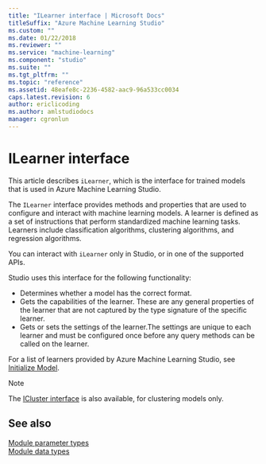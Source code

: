```yaml
---
title: "ILearner interface | Microsoft Docs"
titleSuffix: "Azure Machine Learning Studio"
ms.custom: ""
ms.date: 01/22/2018
ms.reviewer: ""
ms.service: "machine-learning"
ms.component: "studio"
ms.suite: ""
ms.tgt_pltfrm: ""
ms.topic: "reference"
ms.assetid: 48eafe8c-2236-4582-aac9-96a533cc0034
caps.latest.revision: 6
author: ericlicoding
ms.author: amlstudiodocs
manager: cgronlun
---
```

# ILearner interface

This article describes `iLearner`, which is the interface for trained models that is used in Azure Machine Learning Studio.

The `ILearner` interface provides methods and properties that are used to configure and interact with machine learning models. A learner is defined as a set of instructions that perform standardized machine learning tasks. Learners include classification algorithms, clustering algorithms, and regression algorithms.

You can interact with `iLearner` only in Studio, or in one of the supported APIs.

Studio uses this interface for the following functionality:

+ Determines whether a model has the correct format.
+ Gets the capabilities of the learner. These are any general properties of the learner that are not captured by the type signature of the specific learner.
+ Gets or sets the settings of the learner.The settings are unique to each learner and must be configured once before any query methods can be called on the learner.

For a list of learners provided by Azure Machine Learning Studio, see [Initialize Model](machine-learning-initialize-model.md).  

> [!NOTE]
> The [ICluster interface](icluster-interface.md) is also available, for clustering models only.

## See also

 [Module parameter types](machine-learning-module-parameter-types.md)   
 [Module data types](machine-learning-module-data-types.md)